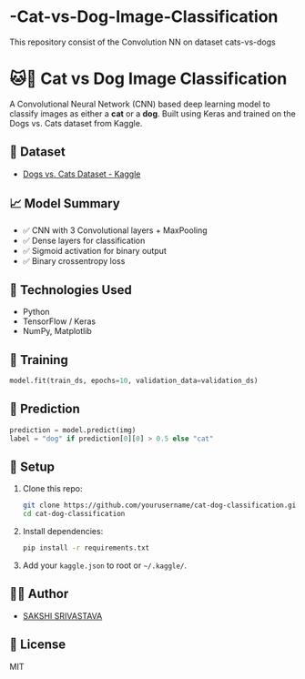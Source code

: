 # -Cat-vs-Dog-Image-Classification
 This repository consist of the Convolution NN on dataset cats-vs-dogs
# 🐱🐶 Cat vs Dog Image Classification

A Convolutional Neural Network (CNN) based deep learning model to classify images as either a **cat** or a **dog**. Built using Keras and trained on the Dogs vs. Cats dataset from Kaggle.

## 📌 Dataset

- [Dogs vs. Cats Dataset - Kaggle](https://www.kaggle.com/datasets/salader/dogs-vs-cats)

## 📈 Model Summary

- ✅ CNN with 3 Convolutional layers + MaxPooling
- ✅ Dense layers for classification
- ✅ Sigmoid activation for binary output
- ✅ Binary crossentropy loss

## 🧠 Technologies Used

- Python
- TensorFlow / Keras
- NumPy, Matplotlib

## 🧪 Training

```python
model.fit(train_ds, epochs=10, validation_data=validation_ds)
```

## 🧾 Prediction

```python
prediction = model.predict(img)
label = "dog" if prediction[0][0] > 0.5 else "cat"
```

## 🔧 Setup

1. Clone this repo:
   ```bash
   git clone https://github.com/yourusername/cat-dog-classification.git
   cd cat-dog-classification
   ```

2. Install dependencies:
   ```bash
   pip install -r requirements.txt
   ```

3. Add your `kaggle.json` to root or `~/.kaggle/`.

## 🙋‍♀️ Author

- [SAKSHI SRIVASTAVA](https://github.com/Sakshi-Srivastava19)

## 📃 License

MIT
